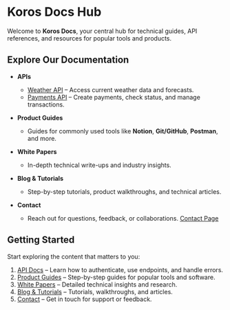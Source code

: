 # Koros Docs Hub

Welcome to **Koros Docs**, your central hub for technical guides, API references, and resources for popular tools and products.

## Explore Our Documentation

- **APIs**
  - [Weather API](weatherapi/index.md) – Access current weather data and forecasts.
  - [Payments API](paymentsapi/index.md) – Create payments, check status, and manage transactions.

- **Product Guides**
  - Guides for commonly used tools like **Notion**, **Git/GitHub**, **Postman**, and more.

- **White Papers**
  - In-depth technical write-ups and industry insights.

- **Blog & Tutorials**
  - Step-by-step tutorials, product walkthroughs, and technical articles.

- **Contact**
  - Reach out for questions, feedback, or collaborations. [Contact Page](contact.md)

## Getting Started

Start exploring the content that matters to you:

1. [API Docs](index.md#apis) – Learn how to authenticate, use endpoints, and handle errors.  
2. [Product Guides](index.md#product-guides) – Step-by-step guides for popular tools and software.  
3. [White Papers](index.md#white-papers) – Detailed technical insights and research.  
4. [Blog & Tutorials](index.md#blog--tutorials) – Tutorials, walkthroughs, and articles.  
5. [Contact](contact.md) – Get in touch for support or feedback.
